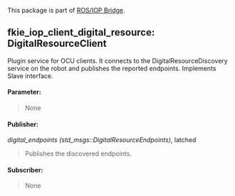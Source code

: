 This package is part of [ROS/IOP Bridge](https://github.com/fkie/iop_core/blob/master/README.md).


## fkie_iop_client_digital_resource: DigitalResourceClient

Plugin service for OCU clients. It connects to the DigitalResourceDiscovery service on the robot and publishes the reported endpoints. Implements Slave interface.

#### Parameter:

> None

#### Publisher:

_digital_endpoints (std_msgs::DigitalResourceEndpoints)_, latched

> Publishes the discovered endpoints.

#### Subscriber:

> None
